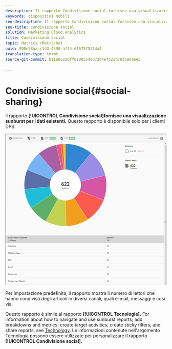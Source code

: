 ```yaml
---
description: Il rapporto Condivisione social fornisce una visualizzazione sunburst per i dati esistenti. This report is available to Digital Publishing Suites (DPS) customers only.
keywords: dispositivi mobili
seo-description: Il rapporto Condivisione social fornisce una visualizzazione sunburst per i dati esistenti. This report is available to Digital Publishing Suites (DPS) customers only.
seo-title: Condivisione social
solution: Marketing Cloud,Analytics
title: Condivisione social
topic: Metrics (Metriche)
uuid: 900e58aa-c1d3-4590-af44-df67575214a4
translation-type: tm+mt
source-git-commit: b11a03226ff6100554d072b4ef523d703b80a6e5

---
```



# Condivisione social{#social-sharing}

Il rapporto **[!UICONTROL Condivisione social]fornisce una visualizzazione sunburst per i dati esistenti.** Questo rapporto è disponibile solo per i clienti DPS.

![](assets/dps_social_share.png)

Per impostazione predefinita, il rapporto mostra il numero di lettori che hanno condiviso degli articoli in diversi canali, quali e-mail, messaggi e così via.

Questo rapporto è simile al rapporto **[!UICONTROL Tecnologia].** For information about how to navigate and use sunburst reports; add breakdowns and metrics; create target activities; create sticky filters, and share reports, see [Technology](//help/using/usage/reports-technology.md). Le informazioni contenute nell'argomento Tecnologia possono essere utilizzate per personalizzare il rapporto **[!UICONTROL Condivisione social].**

